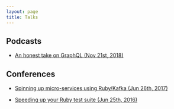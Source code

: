 ```yaml
---
layout: page
title: Talks
---
```


## Podcasts

* [An honest take on GraphQL (Nov 21st, 2018)](https://podbay.fm/p/ruby-on-rails-podcast/e/1542747600)

## Conferences

* [Spinning up micro-services using Ruby/Kafka (Jun 26th, 2017)](https://www.youtube.com/watch?v=jGoVOJl7vZ4&t=95s&ab_channel=Engineers.SG)

* [Speeding up your Ruby test suite (Jun 25th, 2016)](https://www.youtube.com/watch?v=XcupLVUZx4Q&ab_channel=Engineers.SG)
